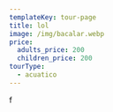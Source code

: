 ```yaml
---
templateKey: tour-page
title: lol
image: /img/bacalar.webp
price:
  adults_price: 200
  children_price: 200
tourType:
  - acuatico
---
```

f